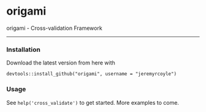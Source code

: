 origami
=======

origami - Cross-validation Framework

--------------------------

### Installation
Download the latest version from here with 

```
devtools::install_github("origami", username = "jeremyrcoyle")
```

### Usage

See `help('cross_validate')` to get started. More examples to come.
